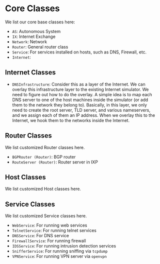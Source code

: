 # Core Classes

We list our core base classes here:

- ```AS```: Autonomous System
- ```IX```: Internet Exchange
- ```Network```: Network
- ```Router```: General router class
- ```Service```: For services installed on hosts, such as DNS, Firewall, etc. 
- ```Internet```: 


## Internet Classes

- ```DNSInfrastructure```: Consider this as a layer of the Internet. We can overlay this infrastructure layer to the existing Internet simulator. We need to figure out how to do the overlay. A simple idea is to map each DNS server to one of the host machines inside the simulator (or add them to the network they belong to). Basically, in this layer, we only need to create the root server, TLD server, and various nameservers, and we assign each of them an IP address. When we overlay this to the Internet, we hook them to the networks inside the Internet.  


## Router Classes

We list customized Router classes here.

- ```BGPRouter (Router)```: BGP router
- ```RouteServer (Router)```: Router server in IXP

## Host Classes

We list customized Host classes here.


## Service Classes

We list customized Service classes here.

- ```WebService```: For running web services
- ```TelnetService```: For running telnet services
- ```DNSService```: For DNS service
- ```FirewallService```: For running firewall
- ```IDSService```: For running intrusion detection services
- ```SnifferService```: For running sniffing via ```tcpdump```
- ```VPNService```: For running VPN server via ```openvpn```